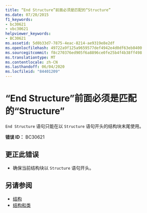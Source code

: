 ```yaml
---
title: “End Structure”前面必须是匹配的“Structure”
ms.date: 07/20/2015
f1_keywords:
- bc30621
- vbc30621
helpviewer_keywords:
- BC30621
ms.assetid: 5d0b33d7-7875-4eac-8214-ae9319e8e2df
ms.openlocfilehash: 49722a9f125a9659577def4942e4d0df63eb8400
ms.sourcegitcommit: f8c270376ed905f6a8896ce0fe25b4f4b38ff498
ms.translationtype: MT
ms.contentlocale: zh-CN
ms.lasthandoff: 06/04/2020
ms.locfileid: "84401209"
---
```

# <a name="end-structure-must-be-preceded-by-a-matching-structure"></a>“End Structure”前面必须是匹配的“Structure”
`End Structure` 语句只能在以 `Structure` 语句开头的结构块末尾使用。  
  
 **错误 ID：** BC30621  
  
## <a name="to-correct-this-error"></a>更正此错误  
  
- 确保当前结构块以 `Structure` 语句开头。  
  
## <a name="see-also"></a>另请参阅

- [结构](../programming-guide/language-features/data-types/structures.md)
- [结构和类](../programming-guide/language-features/data-types/structures-and-classes.md)
